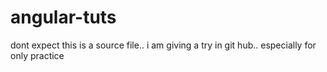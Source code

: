 angular-tuts
============

dont expect this is a source file.. i am giving a try in git hub.. especially for only practice
